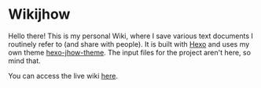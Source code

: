 # Wikijhow
Hello there! This is my personal Wiki, where I save various text documents I routinely refer to (and share with people). It is built with [Hexo](https://hexo.io) and uses my own theme [hexo-jhow-theme](https://github.com/jonathan-santos/hexo-jhow-theme). The input files for the project aren't here, so mind that.

You can access the live wiki [here](https://wiki.jhow.io).
